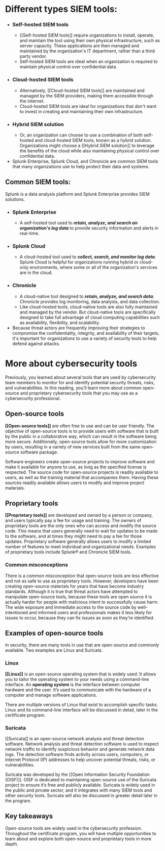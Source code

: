 # Different types SIEM tools:

- ### **Self-hosted SIEM tools**
	- [[Self-hosted SIEM tools]] require organizations to install, operate, and maintain the tool using their own physical infrastructure, such as server capacity. These applications are then managed and maintained by the organization's IT department, rather than a third party vendor. 
	- Self-hosted SIEM tools are ideal when an organization is required to maintain physical control over confidential data.
- ### **Cloud-hosted SIEM tools** 
	- Alternatively, [[Cloud-hosted SIEM tools]] are maintained and managed by the SIEM providers, making them accessible through the internet. 
	- Cloud-hosted SIEM tools are ideal for organizations that don't want to invest in creating and maintaining their own infrastructure. 
- ### **Hybrid SIEM solution**
	- Or, an organization can choose to use a combination of both self-hosted and cloud-hosted SIEM tools, known as a hybrid solution. Organizations might choose a [[Hybrid SIEM solution]] to leverage the benefits of the cloud while also maintaining physical control over confidential data. 
- Splunk Enterprise, Splunk Cloud, and Chronicle are common SIEM tools that many organizations use to help protect their data and systems.

## Common SIEM tools:

Splunk is a data analysis platform and Splunk Enterprise provides SIEM solutions.

- ### **Splunk Enterprise** 
	- A self-hosted tool used to ***retain, analyze, and search an organization's log data*** to provide security information and alerts in real-time.
- ### **Splunk Cloud** 
	- A cloud-hosted tool used to ***collect, search, and monitor log data***. Splunk Cloud is helpful for organizations running hybrid or cloud-only environments, where some or all of the organization's services are in the cloud. 
- ### **Chronicle**
	-  A cloud-native tool designed to ***retain, analyze, and search data***. Chronicle provides log monitoring, data analysis, and data collection. 
	- Like cloud-hosted tools, cloud-native tools are also fully maintained and managed by the vendor. But cloud-native tools are specifically designed to take full advantage of cloud computing capabilities such as availability, flexibility, and scalability. 
- Because threat actors are frequently improving their strategies to compromise the confidentiality, integrity, and availability of their targets, it's important for organizations to use a variety of security tools to help defend against attacks. 

# More about cybersecurity tools

Previously, you learned about several tools that are used by cybersecurity team members to monitor for and identify potential security threats, risks, and vulnerabilities. In this reading, you’ll learn more about common open-source and proprietary cybersecurity tools that you may use as a cybersecurity professional.

## Open-source tools

**[[Open-source tools]]** are often free to use and can be user friendly. The objective of open-source tools is to provide users with software that is built by the public in a collaborative way, which can result in the software being more secure. Additionally, open-source tools allow for more customization by users, resulting in a variety of new services built from the same open-source software package. 

Software engineers create open-source projects to improve software and make it available for anyone to use, as long as the specified license is respected. The source code for open-source projects is readily available to users, as well as the training material that accompanies them. Having these sources readily available allows users to modify and improve project materials. 

## Proprietary tools

**[[Proprietary tools]]** are developed and owned by a person or company, and users typically pay a fee for usage and training. The owners of proprietary tools are the only ones who can access and modify the source code. This means that users generally need to wait for updates to be made to the software, and at times they might need to pay a fee for those updates. Proprietary software generally allows users to modify a limited number of features to meet individual and organizational needs. Examples of proprietary tools include Splunk® and Chronicle SIEM tools.

### **Common misconceptions**

There is a common misconception that open-source tools are less effective and not as safe to use as proprietary tools. However, developers have been creating open-source materials for years that have become industry standards. Although it is true that threat actors have attempted to manipulate open-source tools, because these tools are open source it is actually harder for people with malicious intent to successfully cause harm. The wide exposure and immediate access to the source code by well-intentioned and informed users and professionals makes it less likely for issues to occur, because they can fix issues as soon as they’re identified.  

## Examples of open-source tools

In security, there are many tools in use that are open-source and commonly available. Two examples are Linux and Suricata.

### **Linux**

**[[Linux]]** is an open-source operating system that is widely used. It allows you to tailor the operating system to your needs using a command-line interface. An **operating system** is the interface between computer hardware and the user. It’s used to communicate with the hardware of a computer and manage software applications. 

There are multiple versions of Linux that exist to accomplish specific tasks. Linux and its command-line interface will be discussed in detail, later in the certificate program. 

### **Suricata**

[[Suricata]] is an open-source network analysis and threat detection software. Network analysis and threat detection software is used to inspect network traffic to identify suspicious behavior and generate network data logs. The detection software finds activity across users, computers, or Internet Protocol (IP) addresses to help uncover potential threats, risks, or vulnerabilities. 

Suricata was developed by the [[Open Information Security Foundation (OISF)]]. OISF is dedicated to maintaining open-source use of the Suricata project to ensure it’s free and publicly available. Suricata is widely used in the public and private sector, and it integrates with many SIEM tools and other security tools. Suricata will also be discussed in greater detail later in the program.

## Key takeaways

Open-source tools are widely used in the cybersecurity profession. Throughout the certificate program, you will have multiple opportunities to learn about and explore both open-source and proprietary tools in more depth.
